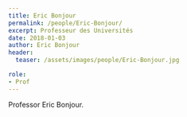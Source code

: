 ```yaml
---
title: Eric Bonjour
permalink: /people/Eric-Bonjour/
excerpt: Professeur des Universités
date: 2018-01-03
author: Eric Bonjour
header:
  teaser: /assets/images/people/Eric-Bonjour.jpg

role:
- Prof
---
```


Professor Eric Bonjour.

